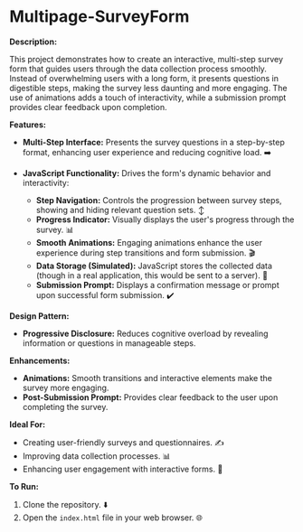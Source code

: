# Multipage-SurveyForm


**Description:**

This project demonstrates how to create an interactive, multi-step survey form that guides users through the data collection process smoothly.  Instead of overwhelming users with a long form, it presents questions in digestible steps, making the survey less daunting and more engaging.  The use of animations adds a touch of interactivity, while a submission prompt provides clear feedback upon completion.

**Features:**

* **Multi-Step Interface:**  Presents the survey questions in a step-by-step format, enhancing user experience and reducing cognitive load.  ➡️

* **JavaScript Functionality:**  Drives the form's dynamic behavior and interactivity:
    * **Step Navigation:**  Controls the progression between survey steps, showing and hiding relevant question sets.  ↕️
    * **Progress Indicator:**  Visually displays the user's progress through the survey.  📊
    * **Smooth Animations:**  Engaging animations enhance the user experience during step transitions and form submission.  🎬
    * **Data Storage (Simulated):**  JavaScript stores the collected data (though in a real application, this would be sent to a server).  💾
    * **Submission Prompt:**  Displays a confirmation message or prompt upon successful form submission.  ✔️


**Design Pattern:**

* **Progressive Disclosure:**  Reduces cognitive overload by revealing information or questions in manageable steps.

**Enhancements:**

* **Animations:**  Smooth transitions and interactive elements make the survey more engaging.
* **Post-Submission Prompt:**  Provides clear feedback to the user upon completing the survey.

**Ideal For:**

* Creating user-friendly surveys and questionnaires.  ✍️
* Improving data collection processes.  📊
* Enhancing user engagement with interactive forms.  🙌

**To Run:**

1. Clone the repository.  ⬇️
2. Open the `index.html` file in your web browser.  🌐


